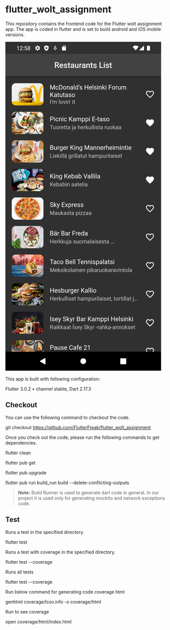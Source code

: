 # flutter_wolt_assignment
This repository contains the frontend code for the Flutter wolt  assignment app. The app is coded in flutter and is set to build android and iOS mobile versions.

![Screenshot](screenshot_wolt_homepage.png)

This app is built with following configuration: 

Flutter 3.0.2 • channel stable,
Dart 2.17.3

## Checkout
You can use the following command to checkout the code.

git checkout https://github.com/FlutterFreak/flutter_wolt_assignment

Once you check out the code, please run the following commands to get dependencies.

flutter clean

flutter pub get

flutter pub upgrade

flutter pub run build_run build --delete-conflicting-outputs

> **Note:** Build Runner is used to generate dart code in general. In our project it is used only for generating mockito and network exceptions code.

## Test
Runs a test in the specified directory.

flutter test <test-file-dir>

Runs a test with coverage in the specified directory.

flutter test --coverage <test-file-dir>

Runs all tests

flutter test --coverage

Run below command for generating code coverage html

genhtml coverage/lcov.info -o coverage/html

Run to see coverage 

open coverage/html/index.html

